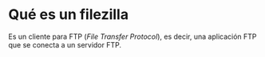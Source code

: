 # Qué es un filezilla
Es un cliente para FTP (*File Transfer Protocol*), es decir, una aplicación FTP que se conecta a un servidor FTP.